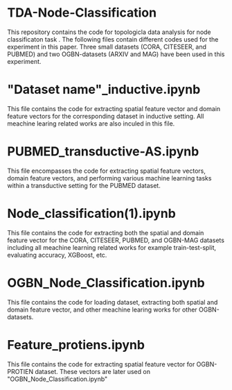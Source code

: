 # TDA-Node-Classification
This repository contains the code for topologicla data analysis for node classificaton task .
The following files contain different codes used for the experiment in this paper. Three small datasets (CORA, CITESEER, and PUBMED) and two OGBN-datasets (ARXIV and MAG) have been used in this experiment.

# "Dataset name"_inductive.ipynb
This file contains the code for extracting spatial feature vector and domain feature vectors for the corresponding dataset in inductive setting. All meachine learing related works are also inculed in this file.

# PUBMED_transductive-AS.ipynb
This file encompasses the code for extracting spatial feature vectors, domain feature vectors, and performing various machine learning tasks within a transductive setting for the PUBMED dataset. 

# Node_classification(1).ipynb
This file contains the code for extracting both the spatial and domain feature vector for the CORA, CITESEER, PUBMED, and OGBN-MAG datasets including all meachine learning related works for example train-test-split, evaluating accuracy, XGBoost, etc.
# OGBN_Node_Classification.ipynb
This file contains the code for loading dataset, extracting both spatial and domain feature vector, and other meachine learing works for other OGBN-datasets.

# Feature_protiens.ipynb
This file contains the code for extracting spatial feature vector for OGBN-PROTIEN dataset. These vectors are later used on "OGBN_Node_Classification.ipynb"  
